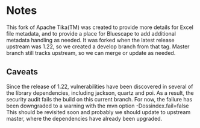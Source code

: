 Notes
=====

This fork of Apache Tika(TM) was created to provide more details for Excel file metadata, and to provide a place for Bluescape to add additional metadata
handling as needed. It was forked when the latest release upstream was 1.22, so we created a develop branch from that tag. Master branch still tracks
upstream, so we can merge or update as needed.

Caveats
-------

Since the release of 1.22, vulnerabilities have been discovered in several of the library dependencies, including jackson, quartz and poi. As a result,
the security audit fails the build on this current branch. For now, the failure has been downgraded to a warning with the mvn option -Dossindex.fail=false
This should be revisited soon and probably we should update to upstream master, where the dependencies have already been upgraded.
